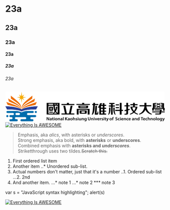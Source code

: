 # 23a
## 23a
### 23a
#### 23a
##### 23a
###### 23a
![NKUST](nkust.jpg "高科大")
[![Everything Is AWESOME](https://img.youtube.com/vi/StTqXEQ2l-Y/0.jpg)](https://www.youtube.com/watch?v=StTqXEQ2l-Y "Everything Is AWESOME")
> Emphasis, aka *alics*, with asterisks or *underscores*.  
> Strong emphasis, aka bold, with **asterisks** or **underscores**.  
> Combined emphasis with **asterisks and _underscores_**.  
> Striketthrough uses two tildes.~~Scratch this.~~
> 
1. First ordered list item
2. Another item
  ..* Unordered sub-list.
3. Actual numbers don't matter, just that it's a number
  ..1. Ordered sub-list
  ...2. 2nd
4. And another item.
  ...* note 1
  ...* note 2
  *** note 3

var s = "JavaScript syntax highlighting";
alert(s)

[![Everything Is AWESOME](https://img.youtube.com/vi/StTqXEQ2l-Y/0.jpg)](https://www.youtube.com/watch?v=sSm2dRarhPo")

